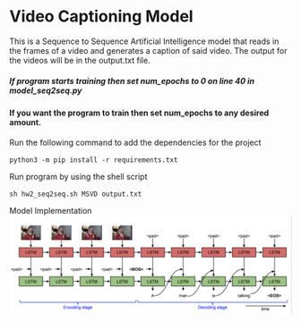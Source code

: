 # Video Captioning Model

This is a Sequence to Sequence Artificial Intelligence model that reads in the frames of a video and 
generates a caption of said video. The output for the videos will be in the output.txt file. 

##### If program starts training then set num_epochs to 0 on line 40 in model_seq2seq.py
#### If you want the program to train then set num_epochs to any desired amount. 

Run the following command to add the dependencies for the project

```
python3 -m pip install -r requirements.txt
```

Run program by using the shell script 
```
sh hw2_seq2seq.sh MSVD output.txt
```

Model Implementation
![LSTM_MODEL_IMAGE](image/LSTM_model_image.png)
